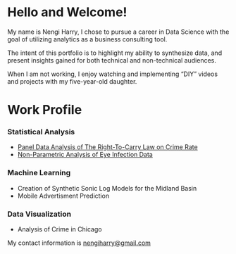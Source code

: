 # Hello and Welcome!

My name is Nengi Harry, I chose to pursue a career in Data Science with the goal of utilizing analytics as a business consulting tool.

The intent of this portfolio is to highlight my ability to synthesize data, and present insights gained for both technical and non-technical audiences.

When I am not working, I enjoy watching and implementing “DIY” videos and projects with my five-year-old daughter.


# Work Profile

### Statistical Analysis
  + [Panel Data Analysis of The Right-To-Carry Law on Crime Rate](https://rpubs.com/Nengi/panelregression)
  + [Non-Parametric Analysis of Eye Infection Data](https://rpubs.com/Nengi/non-parametric)
  
### Machine Learning
  + Creation of Synthetic Sonic Log Models for the Midland Basin
  + Mobile Advertisment Prediction
  
### Data Visualization
  + Analysis of Crime in Chicago
  



My contact information is nengiharry@gmail.com






